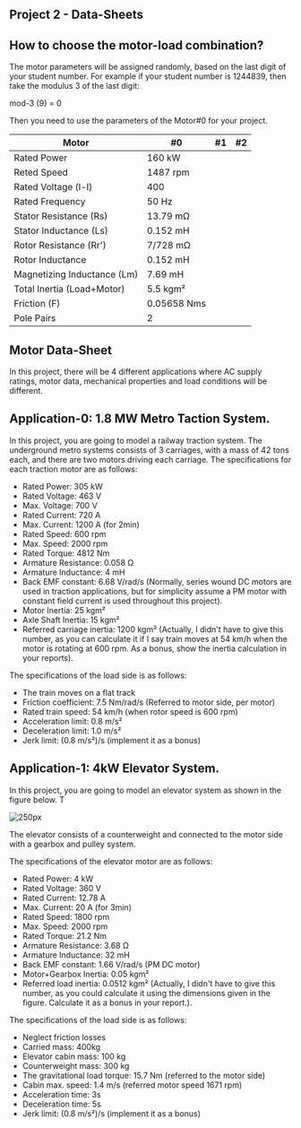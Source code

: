 ## Project 2 - Data-Sheets

## How to choose the motor-load combination?

The motor parameters will be assigned randomly, based on the last digit of your student number. For example if your student number is 1244839, then take the modulus 3 of the last digit:

mod-3 (9) = 0

Then you need to use the parameters of the Motor#0 for your project.



| Motor        | #0 | #1 | #2   |
|--------------|-----------|-------------------|---|
| Rated Power  |160 kW| |  | 
| Reted Speed  |1487 rpm| |  | 
| Rated Voltage (l-l)  |400| |  | 
| Rated Frequency  |50 Hz| |  | 
| Stator Resistance (Rs) | 13.79 mΩ | |  |
| Stator Inductance (Ls) | 0.152 mH | |  |
| Rotor Resistance (Rr') | 7/728 mΩ | |  |
| Rotor Inductance | 0.152 mH  | |  |
| Magnetizing Inductance (Lm) | 7.69 mH | |  |
| Total Inertia (Load+Motor) | 5.5 kgm² | |  |
| Friction (F) | 0.05658 Nms | |  |
| Pole Pairs | 2 | |  |



## Motor Data-Sheet

In this project, there will be 4 different applications where AC supply ratings, motor data, mechanical properties and load conditions will be different.

## Application-0: 1.8 MW Metro Taction System.

In this project, you are going to model a railway traction system. The underground metro systems consists of 3 carriages, with a mass of 42 tons each, and there are two motors driving each carriage. The specifications for each traction motor are as follows:

- Rated Power: 305 kW
- Rated Voltage: 463 V
- Max. Voltage: 700 V
- Rated Current: 720 A
- Max. Current: 1200 A (for 2min)
- Rated Speed: 600 rpm
- Max. Speed: 2000 rpm
- Rated Torque: 4812 Nm
- Armature Resistance: 0.058 Ω
- Armature Inductance: 4 mH
- Back EMF constant: 6.68 V/rad/s (Normally, series wound DC motors are used in traction applications, but for simplicity assume a PM motor with constant field current is used throughout this project).
- Motor Inertia: 25 kgm²
- Axle Shaft Inertia: 15 kgm²
- Referred carriage inertia: 1200 kgm² (Actually, I didn't have to give this number, as you can calculate it if I say train moves at 54 km/h when the motor is rotating at 600 rpm. As a bonus, show the inertia calculation in your reports).


The specifications of the load side is as follows:

- The train moves on a flat track
- Friction coefficient: 7.5 Nm/rad/s (Referred to motor side, per motor)
- Rated train speed: 54 km/h (when rotor speed is 600 rpm)
- Acceleration limit: 0.8 m/s²
- Deceleration limit: 1.0 m/s²
- Jerk limit: (0.8 m/s²)/s  (implement it as a bonus)

## Application-1: 4kW Elevator System.

In this project, you are going to model an elevator system as shown in the figure below. T

![250px](./elevator.png)

The elevator consists of a counterweight and connected to the motor side with a gearbox and pulley system.

The specifications of the elevator motor are as follows:

- Rated Power: 4 kW
- Rated Voltage: 360 V
- Rated Current: 12.78 A
- Max. Current: 20 A (for 3min)
- Rated Speed: 1800 rpm
- Max. Speed: 2000 rpm
- Rated Torque: 21.2 Nm
- Armature Resistance: 3.68 Ω
- Armature Inductance: 32 mH
- Back EMF constant: 1.66 V/rad/s (PM DC motor)
- Motor+Gearbox Inertia: 0.05 kgm²
- Referred load inertia: 0.0512 kgm² (Actually, I didn't have to give this number, as you could calculate it using the dimensions given in the figure. Calculate it as a bonus in your report.).

The specifications of the load side is as follows:

- Neglect friction losses
- Carried mass: 400kg
- Elevator cabin mass: 100 kg
- Counterweight mass: 300 kg
- The gravitational load torque: 15.7 Nm (referred to the motor side)
- Cabin max. speed: 1.4 m/s (referred motor speed 1671 rpm)
- Acceleration time: 3s
- Deceleration time: 5s
- Jerk limit: (0.8 m/s²)/s  (implement it as a bonus)
